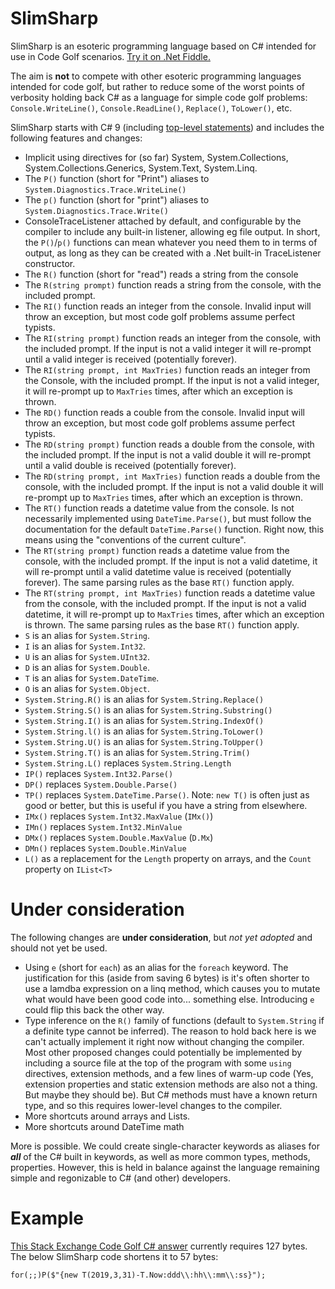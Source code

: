 # SlimSharp

SlimSharp is an esoteric programming language based on C# intended for use in Code Golf scenarios. [Try it on .Net Fiddle.](https://dotnetfiddle.net/DBZI6Q)

The aim is **not** to compete with other esoteric programming languages intended for code golf, but rather to reduce some of the worst points of verbosity holding back C# as a language for simple code golf problems: `Console.WriteLine()`, `Console.ReadLine()`, `Replace()`, `ToLower()`, etc.

SlimSharp starts with C# 9 (including [top-level statements](https://docs.microsoft.com/en-us/dotnet/csharp/tutorials/exploration/top-level-statements)) and includes the following features and changes:

* Implicit using directives for (so far) System, System.Collections, System.Collections.Generics, System.Text, System.Linq.
* The `P()` function (short for "Print") aliases to `System.Diagnostics.Trace.WriteLine()`
* The `p()` function (short for "print") aliases to `System.Diagnostics.Trace.Write()`
* ConsoleTraceListener attached by default, and configurable by the compiler to include any built-in listener, allowing eg file output. 
  In short, the `P()`/`p()` functions can mean whatever you need them to in terms of output, as long as they can be created with a .Net built-in TraceListener constructor. 
* The `R()` function (short for "read") reads a string from the console
* The `R(string prompt)` function reads a string from the console, with the included prompt.
* The `RI()` function reads an integer from the console. Invalid input will throw an exception, but most code golf problems assume perfect typists.
* The `RI(string prompt)` function reads an integer from the console, with the included prompt. If the input is not a valid integer it will re-prompt until a valid integer is received (potentially forever).
* The `RI(string prompt, int MaxTries)` function reads an integer from the Console, with the included prompt. If the input is not a valid integer, it will re-prompt up to `MaxTries` times, after which an exception is thrown.
* The `RD()` function reads a couble from the console. Invalid input will throw an exception, but most code golf problems assume perfect typists.
* The `RD(string prompt)` function reads a double from the console, with the included prompt. If the input is not a valid double it will re-prompt until a valid double is received (potentially forever).
* The `RD(string prompt, int MaxTries)` function reads a double from the console, with the included prompt. If the input is not a valid double it will re-prompt up to `MaxTries` times, after which an exception is thrown.
* The `RT()` function reads a datetime value from the console. Is not necessarily implemented using `DateTime.Parse()`, but must follow the documentation for the default `DateTime.Parse()` function. Right now, this means using the "conventions of the current culture".
* The `RT(string prompt)` function reads a datetime value from the console, with the included prompt. If the input is not a valid datetime, it will re-prompt until a valid datetime value is received (potentially forever). The same parsing rules as the base `RT()` function apply.
* The `RT(string prompt, int MaxTries)` function reads a datetime value from the console, with the included prompt. If the input is not a valid datetime, it will re-prompt up to `MaxTries` times, after which an exception is thrown. The same parsing rules as the base `RT()` function apply.
* `S` is an alias for `System.String`.
* `I` is an alias for `System.Int32`.
* `U` is an alias for `System.UInt32`.
* `D` is an alias for `System.Double`.
* `T` is an alias for `System.DateTime`.
* `O` is an alias for `System.Object`.
* `System.String.R()` is an alias for `System.String.Replace()`
* `System.String.S()` is an alias for `System.String.Substring()`
* `System.String.I()` is an alias for `System.String.IndexOf()`
* `System.String.l()` is an alias for `System.String.ToLower()`
* `System.String.U()` is an alias for `System.String.ToUpper()`
* `System.String.T()` is an alias for `System.String.Trim()`
* `System.String.L()` replaces `System.String.Length`
* `IP()` replaces `System.Int32.Parse()`
* `DP()` replaces `System.Double.Parse()`
* `TP()` replaces `System.DateTime.Parse()`. Note: `new T()` is often just as good or better, but this is useful if you have a string from elsewhere.
* `IMx()` replaces `System.Int32.MaxValue` (`IMx()`)
* `IMn()` replaces `System.Int32.MinValue`
* `DMx()` replaces `System.Double.MaxValue` (`D.Mx`)
* `DMn()` replaces `System.Double.MinValue`
* `L()` as a replacement for the `Length` property on arrays, and the `Count` property on `IList<T>`

# Under consideration

The following changes are **under consideration**, but _not yet adopted_ and should not yet be used.

* Using `e` (short for `each`) as an alias for the `foreach` keyword. The justification for this (aside from saving 6 bytes) is it's often shorter to use a lamdba expression on a linq method, which causes you to mutate what would have been good code into... something else. Introducing `e` could flip this back the other way.
* Type inference on the `R()` family of functions (default to `System.String` if a definite type cannot be inferred). The reason to hold back here is we can't actually implement it right now without changing the compiler. Most other proposed changes could potentially be implemented by including a source file at the top of the program with some `using` directives, extension methods, and a few lines of warm-up code (Yes, extension properties and static extension methods are also not a thing. But maybe they should be). But C# methods must have a known return type, and so this requires lower-level changes to the compiler.
* More shortcuts around arrays and Lists.
* More shortcuts around DateTime math

More is possible. We could create single-character keywords as aliases for _**all**_ of the C# built in keywords, as well as more common types, methods, properties. However, this is held in balance against the language remaining simple and regonizable to C# (and other) developers.

# Example

[This Stack Exchange Code Golf C# answer](https://codegolf.stackexchange.com/a/115112/58322) currently requires 127 bytes. The below SlimSharp code shortens it to 57 bytes:

```
for(;;)P($"{new T(2019,3,31)-T.Now:ddd\\:hh\\:mm\\:ss}");
```


